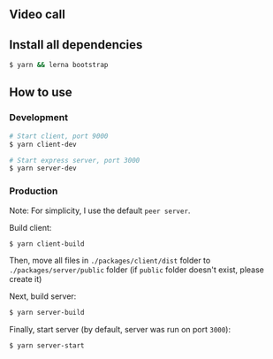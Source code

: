 ## Video call

## Install all dependencies

```bash
$ yarn && lerna bootstrap
```

## How to use

### Development

```bash
# Start client, port 9000
$ yarn client-dev

# Start express server, port 3000
$ yarn server-dev
```

### Production

Note: For simplicity, I use the default `peer server`.

Build client:

```bash
$ yarn client-build
```

Then, move all files in `./packages/client/dist` folder to `./packages/server/public` folder (if `public` folder doesn't exist, please create it)

Next, build server:

```bash
$ yarn server-build
```

Finally, start server (by default, server was run on port `3000`):

```bash
$ yarn server-start
```
